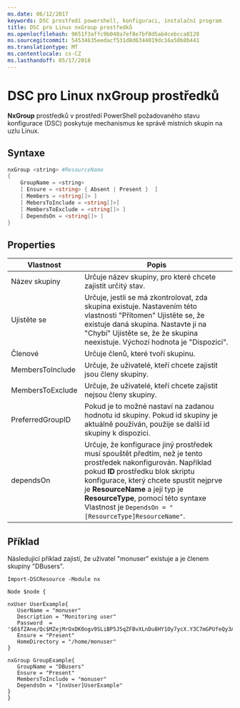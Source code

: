 ```yaml
---
ms.date: 06/12/2017
keywords: DSC prostředí powershell, konfiguraci, instalační program
title: DSC pro Linux nxGroup prostředků
ms.openlocfilehash: 9651f3affc9b040a7ef8e7bf8d5ab4cebcca8128
ms.sourcegitcommit: 54534635eedacf531d8d6344019dc16a50b8b441
ms.translationtype: MT
ms.contentlocale: cs-CZ
ms.lasthandoff: 05/17/2018
---
```

# <a name="dsc-for-linux-nxgroup-resource"></a>DSC pro Linux nxGroup prostředků

**NxGroup** prostředků v prostředí PowerShell požadovaného stavu konfigurace (DSC) poskytuje mechanismus ke správě místních skupin na uzlu Linux.

## <a name="syntax"></a>Syntaxe

```powershell
nxGroup <string> #ResourceName
{
    GroupName = <string>
    [ Ensure = <string> { Absent | Present }  ]
    [ Members = <string[]> ]
    [ MebersToInclude = <string[]>]
    [ MembersToExclude = <string[]> ]
    [ DependsOn = <string[]> ]
}

```

## <a name="properties"></a>Properties

|  Vlastnost |  Popis |
|---|---|
| Název skupiny| Určuje název skupiny, pro které chcete zajistit určitý stav.|
| Ujistěte se| Určuje, jestli se má zkontrolovat, zda skupina existuje. Nastavením této vlastnosti "Přítomen" Ujistěte se, že existuje daná skupina. Nastavte ji na "Chybí" Ujistěte se, že že skupina neexistuje. Výchozí hodnota je "Dispozici".|
| Členové| Určuje členů, které tvoří skupinu.|
| MembersToInclude| Určuje, že uživatelé, kteří chcete zajistit jsou členy skupiny.|
| MembersToExclude| Určuje, že uživatelé, kteří chcete zajistit nejsou členy skupiny.|
| PreferredGroupID| Pokud je to možné nastaví na zadanou hodnotu id skupiny. Pokud id skupiny je aktuálně používán, použije se další id skupiny k dispozici.|
| dependsOn | Určuje, že konfigurace jiný prostředek musí spouštět předtím, než je tento prostředek nakonfigurován. Například pokud **ID** prostředku blok skriptu konfigurace, který chcete spustit nejprve je **ResourceName** a její typ je **ResourceType**, pomocí této syntaxe Vlastnost je `DependsOn = "[ResourceType]ResourceName"`.|

## <a name="example"></a>Příklad

Následující příklad zajistí, že uživatel "monuser" existuje a je členem skupiny "DBusers".

```
Import-DSCResource -Module nx

Node $node {

nxUser UserExample{
   UserName = "monuser"
   Description = "Monitoring user"
   Password  =    '$6$fZAne/Qc$MZejMrOxDK0ogv9SLiBP5J5qZFBvXLnDu8HY1Oy7ycX.Y3C7mGPUfeQy3A82ev3zIabhDQnj2ayeuGn02CqE/0'
   Ensure = "Present"
   HomeDirectory = "/home/monuser"
}

nxGroup GroupExample{
   GroupName = "DBusers"
   Ensure = "Present"
   MembersToInclude = "monuser"
   DependsOn = "[nxUser]UserExample"
}
}
```